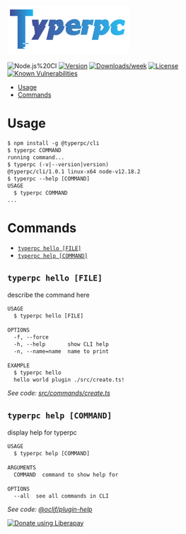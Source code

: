 
![](./logo.png)

![Node.js%20CI](https://github.com/typerpc/typerpc/workflows/Node.js%20CI/badge.svg)
[![Version](https://img.shields.io/npm/v/@typerpc/cli.svg)](https://npmjs.org/package/@typerpc/cli)
[![Downloads/week](https://img.shields.io/npm/dw/@typerpc/cli.svg)](https://npmjs.org/package/@typerpc/cli)
[![License](https://img.shields.io/npm/l/@typerpc/cli.svg)](https://github.com/typerpc/cli/blob/master/package.json)
[![Known Vulnerabilities](https://snyk.io/test/github/typerpc/typerpc/badge.svg?targetFile=package.json)](https://snyk.io/test/github/typerpc/typerpc?targetFile=package.json)

<!-- toc -->
* [Usage](#usage)
* [Commands](#commands)
<!-- tocstop -->
# Usage
<!-- usage -->
```sh-session
$ npm install -g @typerpc/cli
$ typerpc COMMAND
running command...
$ typerpc (-v|--version|version)
@typerpc/cli/1.0.1 linux-x64 node-v12.18.2
$ typerpc --help [COMMAND]
USAGE
  $ typerpc COMMAND
...
```
<!-- usagestop -->
# Commands
<!-- commands -->
* [`typerpc hello [FILE]`](#typerpc-hello-file)
* [`typerpc help [COMMAND]`](#typerpc-help-command)

## `typerpc hello [FILE]`

describe the command here

```
USAGE
  $ typerpc hello [FILE]

OPTIONS
  -f, --force
  -h, --help       show CLI help
  -n, --name=name  name to print

EXAMPLE
  $ typerpc hello
  hello world plugin ./src/create.ts!
```

_See code: [src/commands/create.ts](https://github.com/typerpc/cli/blob/v1.0.1/src/commands/hello.ts)_

## `typerpc help [COMMAND]`

display help for typerpc

```
USAGE
  $ typerpc help [COMMAND]

ARGUMENTS
  COMMAND  command to show help for

OPTIONS
  --all  see all commands in CLI
```

_See code: [@oclif/plugin-help](https://github.com/oclif/plugin-help/blob/v3.2.0/src/commands/help.ts)_
<!-- commandsstop -->
<noscript><a href="https://liberapay.com/g5becks/donate"><img alt="Donate using Liberapay" src="https://liberapay.com/assets/widgets/donate.svg"></a></noscript>
